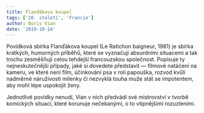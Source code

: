 ```yaml
---
title: Flanďákova koupel
tags: ['20. století', 'Francie']
author: Boris Vian
date: '2019-10-14'
---
```


Povídková sbírka Flanďákova koupel (Le Ratichon baigneur, 1981) je sbírka krátkých, humorných příběhů, které se vyznačují absurdními situacemi a tak trochu zesměšňují celou tehdejší francouzskou společnost. Popisuje ty nejneskutečnější případy, jaké si dovedete představit — filmové natáčení na kameru, ve které není film, účinkování psa v roli papouška, rozvod kvůli nadměrné náruživosti milenky či nezvyklá touha muže stát se impotentem, aby mohl lépe uspokojit ženy.

Jednotlivé povídky nenudí, Vian v nich předvádí své mistrovství v tvorbě komických situací, které korunuje nečekanými, o to vtipnějšími rozuzleními.

